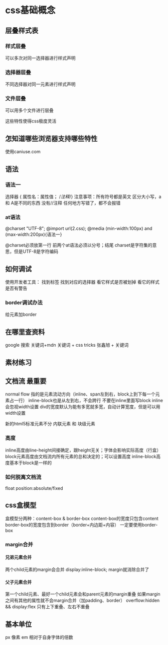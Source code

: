 # css基础概念

## 层叠样式表
### 样式层叠
可以多次对同一选择器进行样式声明
### 选择器层叠
不同选择器对同一元素进行样式声明
### 文件层叠
可以用多个文件进行层叠

这些特性使得css极度灵活

## 怎知道哪些浏览器支持哪些特性
使用caniuse.com

## 语法
### 语法一
选择器 {
    属性名：属性值；
    /*注释*/}
注意事项：所有符号都是英文
区分大小写，a 和 A是不同的东西
没有//注释
任何地方写错了，都不会报错

### at语法
@charset "UTF-8";
@import url(2.css);
@media (min-width:100px) and (max-width:200px){语法一}

@charset必须放第一行
前两个at语法必须以分号；结尾
charset是字符集的意思，但是UTF-8是字符编码

## 如何调试
使用开发者工具：
找到标签 找到对应的选择器 看它样式是否被划掉 看它的样式是否有警告

### border调试办法
给元素加border

## 在哪里查资料
google 搜索 关键词+mdn
关键词 + css tricks
张鑫旭 + 关键词

## 素材练习


## 文档流 最重要
normal flow 指的是元素流动方向（inline、span左到右，block上到下每一个元素占一行）
inline-block也是从左到右，不会跨行
不要在inline里面写block inline会忽视width设置
div的宽度默认为能有多宽就多宽，自动计算宽度，但是可以用width设置

新的html5标准元素不分 内联元素 和 块级元素

### 高度
inline高度由line-height间接确定，跟height无关；字体会影响实际高度（行盒）
block元素高度由文档流内所有元素的总和决定的；可以设置高度
inline-block高度基本于block是一样的

### 如何脱离文档流
float
position:absolute/fixed

## css盒模型
盒模型分两种：content-box & border-box
content-box的宽度只包含content
border-box的宽度包含到border（border+内边距+内容）
一定要使用border-box

### margin合并
#### 兄弟元素合并
两个child元素的margin会合并
display:inline-block; margin就消除合并了

#### 父子元素合并
第一个child元素、最好一个child元素会和parent元素的margin重叠
如果margin之间有其他的属性就不会margin合并（加padding、border）
overflow:hidden && display:flex
只有上下重叠、左右不重叠

## 基本单位
px 像素
em 相对于自身字体的倍数







